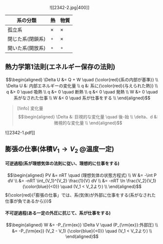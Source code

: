 $\hspace{4cm}$![[2342-2.jpg|400]]

| 系の分類 | 熱 | 物質 |
| ---- | ---- | ---- |
| 孤立系 | $\times$ | $\times$ |
| 閉じた系(閉鎖系) | $\circ$ | $\times$ |
| 開いた系(開放系) | $\circ$ | $\circ$ |

## 熱力学第$1$法則(エネルギー保存の法則)
$$\begin{aligned}
\Delta U &= Q + W \quad {\color{red}{系の内部が基準}} \\
\Delta U &: 内部エネルギーの変化量 \\
q &: 系に{\color{red}{与えられた熱}} \\
q &> 0 \quad 吸熱 \\
q &= 0 \quad 断熱 \\
q &< 0 \quad 発熱 \\
W &> 0 \quad 系がなされた仕事 \\
W &< 0 \quad 系が仕事をする \\
\end{aligned}$$

> [!info] 変化量
> $$\begin{aligned}
> \Delta &: 巨視的な変化量 \quad 後-始 \\
> \delta、d &: 微視的な変化量 \\
> \end{aligned}$$

![[2342-1.pdf]]

## 膨張の仕事(体積$V_1 \rightarrow V_2$ @温度一定)

#### 可逆過程(系が理想気体の法則に従い、理想的に仕事をする)
$$\begin{aligned}
PV &= nRT \quad (理想気体の状態方程式) \\
W &= -\int P dV \\
&= -nRT \int_{V_1}^{V_2} \frac{1}{V} dV \\
&= -nRT \ln \frac{V_2}{V_1} {\color{blue}{<0}} \quad (V_1 < V_2より) \\
\end{aligned}$$
${\color{red}{「膨張の仕事」では、系(気体)が外部に仕事をする(系がなされた仕事が負であるから)}}$

#### 不可逆過程(ある一定の外圧に抗じて、系が仕事をする)
$$\begin{aligned}
W &= -P_{\rm{ex}} \Delta V \quad (P_{\rm{ex}}:外部圧) \\
&= -P_{\rm{ex}} (V_2 - V_1) {\color{blue}{<0}} \quad (V_1 < V_2より) \\
\end{aligned}$$











